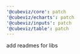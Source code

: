 ```yaml
---
'@cubeviz/core': patch
'@cubeviz/echarts': patch
'@cubeviz/inputs': patch
'@cubeviz/table': patch
---
```


add readmes for libs

